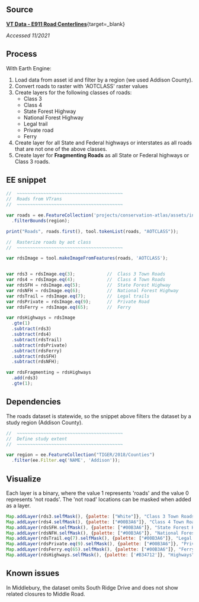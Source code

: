 ## Source  

[**VT Data - E911 Road Centerlines**](https://geodata.vermont.gov/datasets/vt-data-e911-road-centerlines-1/explore){target=_blank}

_Accessed 11/2021_  

## Process

With Earth Engine:  

1. Load data from asset id and filter by a region (we used Addison County).  
2. Convert roads to raster with 'AOTCLASS' raster values   
3. Create layers for the following classes of roads:  
    - Class 3   
    - Class 4  
    - State Forest Highway  
    - National Forest Highway  
    - Legal trail  
    - Private road  
    - Ferry  
4. Create layer for all State and Federal highways or interstates as all roads that are not one of the above classes.  
5. Create layer for **Fragmenting Roads** as all State or Federal highways or Class 3 roads.   

## EE snippet  

```js
//  ~~~~~~~~~~~~~~~~~~~~~~~~~~~~~~~~~~~~~~~~
//  Roads from VTrans
//  ~~~~~~~~~~~~~~~~~~~~~~~~~~~~~~~~~~~~~~~~

var roads = ee.FeatureCollection('projects/conservation-atlas/assets/infrastructure/e911_road_centerlines')
  .filterBounds(region);

print("Roads", roads.first(), tool.tokenList(roads, "AOTCLASS"));

//  Rasterize roads by aot class
//  ~~~~~~~~~~~~~~~~~~~~~~~~~~~~~~~~~~~~~~~~

var rdsImage = tool.makeImageFromFeatures(roads, 'AOTCLASS');


var rds3 = rdsImage.eq(3);            //  Class 3 Town Roads
var rds4 = rdsImage.eq(4);            //  Class 4 Town Roads
var rdsSFH = rdsImage.eq(5);          //  State Forest Highway
var rdsNFH = rdsImage.eq(6);          //  National Forest Highway
var rdsTrail = rdsImage.eq(7);        //  Legal trails
var rdsPrivate = rdsImage.eq(9);      //  Private Road
var rdsFerry = rdsImage.eq(65);       //  Ferry

var rdsHighways = rdsImage
  .gte(1)
  .subtract(rds3)
  .subtract(rds4)
  .subtract(rdsTrail)
  .subtract(rdsPrivate)
  .subtract(rdsFerry)
  .subtract(rdsSFH)
  .subtract(rdsNFH);

var rdsFragmenting = rdsHighways
  .add(rds3)
  .gte(1);

```  

## Dependencies  

The roads dataset is statewide, so the snippet above filters the dataset by a study region (Addison County).   

```js
//  ~~~~~~~~~~~~~~~~~~~~~~~~~~~~~~~~~~~~~~~~
//  Define study extent
//  ~~~~~~~~~~~~~~~~~~~~~~~~~~~~~~~~~~~~~~~~

var region = ee.FeatureCollection("TIGER/2018/Counties")
  .filter(ee.Filter.eq('NAME', 'Addison'));
```

## Visualize

Each layer is a binary, where the value 1 represents 'roads' and the value 0 represents 'not roads'. The 'not road' locations can be masked when added as a layer.

```js
Map.addLayer(rds3.selfMask(), {palette: ["White"]}, "Class 3 Town Roads", 0, 1);
Map.addLayer(rds4.selfMask(), {palette: ["#00B3A6"]}, "Class 4 Town Roads", 0, 1);
Map.addLayer(rdsSFH.selfMask(), {palette: ["#00B3A6"]}, "State Forest Highwway", 0, 1);
Map.addLayer(rdsNFH.selfMask(), {palette: ["#00B3A6"]}, "National Forest Highway", 0, 1);
Map.addLayer(rdsTrail.eq(7).selfMask(), {palette: ["#00B3A6"]}, "Legal Trail", 0, 1);
Map.addLayer(rdsPrivate.eq(9).selfMask(), {palette: ["#00B3A6"]}, "Private Road", 0, 1);
Map.addLayer(rdsFerry.eq(65).selfMask(), {palette: ["#00B3A6"]}, "Ferry", 0, 1);
Map.addLayer(rdsHighways.selfMask(), {palette: ['#B34712']}, "Highways",0,1);
```

## Known issues  

In Middlebury, the dataset omits South Ridge Drive and does not show related closures to Middle Road.   
